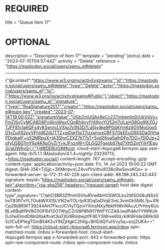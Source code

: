 
# REQUIRED
title = "Queue Item 17"
# OPTIONAL
description = "Description of Item 17"
template = "pending"
[extra]
date = "2023-07-15T04:57:44Z"
activity = "Delete"
reference = "https://mastodon.social/users/samu_el#delete"

---
{"@context":"https://www.w3.org/ns/activitystreams","id":"https://mastodon.social/users/samu_el#delete","type":"Delete","actor":"https://mastodon.social/users/samu_el","to":["https://www.w3.org/ns/activitystreams#Public"],"object":"https://mastodon.social/users/samu_el","signature":{"type":"RsaSignature2017","creator":"https://mastodon.social/users/samu_el#main-key","created":"2023-07-14T19:00:02Z","signatureValue":"UGbZmUQAx8eCc23TmbenlmD/UkVpVx+FmZjSvCyMCA8D8Pz4IjniWgxCQnBh4yyfY49vvYO52H7clLpH38Gg9lKZGJTJFF81cta6QFs4yKSwvlcLVXlui7o1N3D7LdSjydke9P0dAYm6z9GVMoGgg5D1vZuX92pvVPnId62dUTT2+eiDqrI1siT7izxsmxxOBF57GkEEuG9XSDaGlVtwPDjgbatF+o52MRpuX+IA3ShvCZXZ7kT7sT+5yd2Koa5aIhDFp7DO+fSlOJp+2pfyUSB07mY6sAK6pOyZrY+kJFnznW+/0LGQ2Fgesb67kd7Xtt52ntYjIH1Epu3cgGW6yQ=="}}##DEBUG##host: cloud-start-rkqucga6.fermyon.app
user-agent: http.rb/5.1.1 (Mastodon/4.1.4+nightly-20230713; +https://mastodon.social/)
content-length: 767
accept-encoding: gzip
content-type: application/activity+json
date: Fri, 14 Jul 2023 19:00:22 GMT
digest: SHA-256=Tj5jjc+3XMmpvxLZ4vvf1n/ithviIl138cRwSovxKOo=
x-forwarded-server: ip-172-31-40-226
spin-client-addr: 88.198.243.242:443
signature: keyId="https://mastodon.social/users/samu_el#main-key",algorithm="rsa-sha256",headers="(request-target) host date digest content-type",signature="C1ahO3BR3ZffmHSVIiuRVw6bHOSWOLkx2WSGS8uNSz0hoT83fl7xYLTOubWXXlSLV9l2wTOLrIpR3Dq0aDVqE2mL3vmGk5N9L7p+XNCp26Ij86WT39244AH7FkcrJCVIyTQzivYXmsNXyflbkfHWnNAuJLPrHoy6UxBLx6Bq6f9V8G1lOFR412O7WyjCZr08P8N917WtFYCZA8JwdPdAvYYINNUADJi1wElmdD6bQXakftvkt3iaTjtU8RmbejztfF8EY3l6hve6SLrkIKI6HdeQ66kS65cfCuElPIegTGmBlI4K2uYlNZjHgkC2hItg+BHDdQYuH/vy5q+wzj2UKA=="
spin-full-url: https://cloud-start-rkqucga6.fermyon.app/inbox
spin-matched-route: /inbox
x-forwarded-host: cloud-start-rkqucga6.fermyon.app
x-forwarded-port: 443
x-forwarded-proto: https
spin-raw-component-route: /inbox
spin-component-route: /inbox

